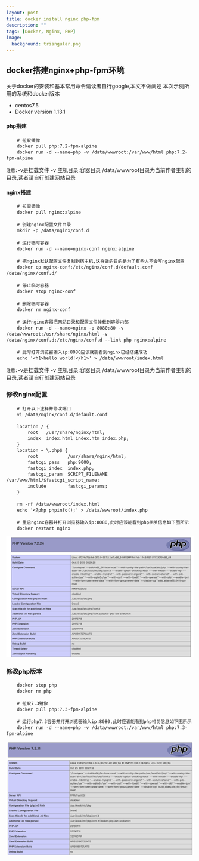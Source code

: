 ```yaml
---
layout: post
title: docker install nginx php-fpm
description: ""
tags: [Docker, Nginx, PHP]
image:
  background: triangular.png
---
```


## docker搭建nginx+php-fpm环境

关于docker的安装和基本常用命令请读者自行google,本文不做阐述
本次示例所用的系统和docker版本
* centos7.5
* Docker version 1.13.1

#### php搭建
```
    # 拉取镜像
    docker pull php:7.2-fpm-alpine
    docker run -d --name=php -v /data/wwwroot:/var/www/html php:7.2-fpm-alpine 
```
`注意:`-v是挂载文件 -v 主机目录:容器目录 /data/wwwroot目录为当前作者主机的目录,读者请自行创建网站目录

#### nginx搭建
```
    # 拉取镜像
    docker pull nginx:alpine
    
    # 创建nginx配置文件目录
    mkdir -p /data/nginx/conf.d
    
    # 运行临时容器
    docker run -d --name=nginx-conf nginx:alpine
    
    # 把nginx默认配置文件复制到宿主机,这样做的目的是为了有些人不会写nginx配置
    docker cp nginx-conf:/etc/nginx/conf.d/default.conf /data/nginx/conf.d/
    
    # 停止临时容器
    docker stop nginx-conf
    
    # 删除临时容器
    docker rm nginx-conf
    
    # 运行nginx容器把网站目录和配置文件挂载到容器内部
    docker run -d --name=nginx -p 8080:80 -v /data/wwwroot:/usr/share/nginx/html -v /data/nginx/conf.d:/etc/nginx/conf.d --link php nginx:alpine
    
    # 此时打开浏览器输入ip:8080应该就能看到nginx已经搭建成功
    echo '<h1>hello world!</h1>' > /data/wwwroot/index.html
```
`注意:`-v是挂载文件 -v 主机目录:容器目录 /data/wwwroot目录为当前作者主机的目录,读者请自行创建网站目录

### 修改nginx配置
```
    # 打开以下注释并修改端口
    vi /data/nginx/conf.d/default.conf
    
    location / {
        root   /usr/share/nginx/html;
        index  index.html index.htm index.php;
    }
    location ~ \.php$ {
        root           /usr/share/nginx/html;
        fastcgi_pass   php:9000;
        fastcgi_index  index.php;
        fastcgi_param  SCRIPT_FILENAME  /var/www/html/$fastcgi_script_name;
        include        fastcgi_params;
    }
    
    rm -rf /data/wwwroot/index.html
    echo '<?php phpinfo();' > /data/wwwroot/index.php
    
    # 重启nginx容器并打开浏览器输入ip:8080,此时应该能看到php相关信息如下图所示
    docker restart nginx
```

![avatar](../images/docker/nginx-php-fpm01.png)

### 修改php版本
```
    docker stop php
    docker rm php
    
    # 拉取7.3镜像
    docker pull php:7.3-fpm-alpine
    
    # 运行php7.3容器并打开浏览器输入ip:8080,此时应该能看到php相关信息如下图所示
    docker run -d --name=php -v /data/wwwroot:/var/www/html php:7.3-fpm-alpine
```
![avatar](../images/docker/nginx-php-fpm02.png)

